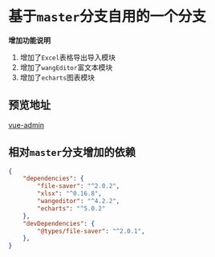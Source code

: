 # 基于`master`分支自用的一个分支

**增加功能说明**

1. 增加了`Excel`表格导出导入模块
2. 增加了`wangEditor`富文本模块
2. 增加了`echarts`图表模块

## 预览地址

[vue-admin](https://huangjingsheng.gitee.io/hjs/vue-admin-hjs/)

## 相对`master`分支增加的依赖

```json
{
	"dependencies": {
        "file-saver": "^2.0.2",
        "xlsx": "^0.16.8",
        "wangeditor": "^4.2.2",
        "echarts": "^5.0.2"
    },
	"devDependencies": {
        "@types/file-saver": "^2.0.1",
    },
}
```
